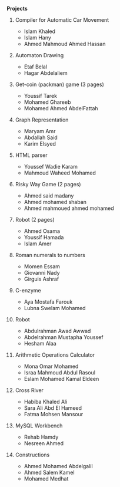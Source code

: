 **Projects**

1. Compiler for Automatic Car Movement

    - Islam Khaled
    - Islam Hany
    - Ahmed Mahmoud Ahmed Hassan

1. Automaton Drawing

    - Etaf Belal
    - Hagar Abdelaliem

1. Get-coin (packman) game (3 pages)
    - Youssif Tarek
    - Mohamed Ghareeb
    - Mohamed Ahmed AbdelFattah

1. Graph Representation

    - Maryam Amr
    - Abdallah Said
    - Karim Elsyed

1. HTML parser

    - Youssef Wadie Karam
    - Mahmoud Waheed Mohamed

1. Risky Way Game (2 pages)

    - Ahmed said madany
    - Ahmed mohamed shaban
    - Ahmed mahmoued ahmed mohamed

1. Robot (2 pages)

    - Ahmed Osama
    - Youssif Hamada
    - Islam Amer

1. Roman numerals to numbers

    - Momen Essam
    - Giovanni Nady
    - Girguis Ashraf

1. C-enzyme

    - Aya Mostafa Farouk
    - Lubna Swelam Mohamed

1. Robot

    - Abdulrahman Awad Awwad
    - Abdelrahman Mustapha Youssef
    - Hesham Alaa

1. Arithmetic Operations Calculator

    - Mona Omar Mohamed
    - Israa Mahmoud Abdul Rasoul
    - Eslam Mohamed Kamal Eldeen

1. Cross River

    - Habiba Khaled Ali
    - Sara Ali Abd El Hameed
    - Fatma Mohsen Mansour

1. MySQL Workbench

    - Rehab Hamdy
    - Nesreen Ahmed

1. Constructions 

    - Ahmed Mohamed Abdelgalil
    - Ahmed Salem Kamel
    - Mohamed Medhat
